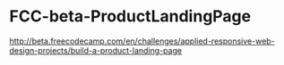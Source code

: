 # FCC-beta-ProductLandingPage
http://beta.freecodecamp.com/en/challenges/applied-responsive-web-design-projects/build-a-product-landing-page

